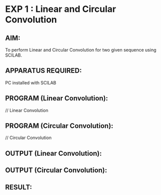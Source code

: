 # EXP 1 : Linear and Circular Convolution

## AIM: 

 To perform Linear and Circular Convolution for two given sequence using SCILAB. 

## APPARATUS REQUIRED: 
PC installed with SCILAB

## PROGRAM (Linear Convolution): 

// Linear Convolution

## PROGRAM (Circular Convolution): 

// Circular Convolution

## OUTPUT (Linear Convolution): 

## OUTPUT (Circular Convolution): 

## RESULT: 
